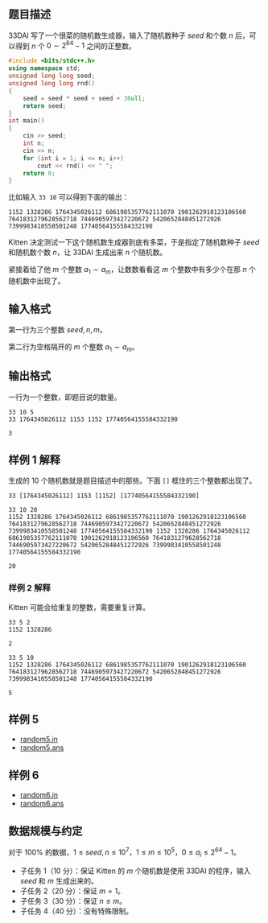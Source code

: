 ## 题目描述

33DAI 写了一个很菜的随机数生成器，输入了随机数种子 $seed$ 和个数 $n$ 后，可以得到 $n$ 个 $0\sim 2^{64}-1$ 之间的正整数。

```cpp
#include <bits/stdc++.h>
using namespace std;
unsigned long long seed;
unsigned long long rnd()
{
    seed = seed * seed + seed + 30ull;
    return seed;
}
int main()
{
    cin >> seed;
    int n;
    cin >> n;
    for (int i = 1; i <= n; i++)
        cout << rnd() << " ";
    return 0;
}
```

比如输入 `33 10` 可以得到下面的输出：

```
1152 1328286 1764345026112 6861985357762111070 1901262918123106560 7641831279628562718 7446905973427220672 5420652848451272926 7399983410558501248 17740564155584332190 
```

Kitten 决定测试一下这个随机数生成器到底有多菜，于是指定了随机数种子 $seed$ 和随机数个数 $n$，让 33DAI 生成出来 $n$ 个随机数。

紧接着给了他 $m$ 个整数 $a_1\sim a_m$，让数数看看这 $m$ 个整数中有多少个在那 $n$ 个随机数中出现了。

## 输入格式

第一行为三个整数 $seed,n,m$。

第二行为空格隔开的 $m$ 个整数 $a_1\sim a_m$。

## 输出格式

一行为一个整数，即题目说的数量。

```input1
33 10 5
33 1764345026112 1153 1152 17740564155584332190
```

```output1
3
```

## 样例 1 解释

生成的 $10$ 个随机数就是题目描述中的那些。下面 `[]` 框住的三个整数都出现了。

```
33 [1764345026112] 1153 [1152] [17740564155584332190]
```

```input2
33 10 20
1152 1328286 1764345026112 6861985357762111070 1901262918123106560 7641831279628562718 7446905973427220672 5420652848451272926 7399983410558501248 17740564155584332190 1152 1328286 1764345026112 6861985357762111070 1901262918123106560 7641831279628562718 7446905973427220672 5420652848451272926 7399983410558501248 17740564155584332190 
```

```output2
20
```

### 样例 2 解释

Kitten 可能会给重复的整数，需要重复计算。


```input3
33 5 2
1152 1328286
```

```output3
2
```

```input4
33 5 10
1152 1328286 1764345026112 6861985357762111070 1901262918123106560 7641831279628562718 7446905973427220672 5420652848451272926 7399983410558501248 17740564155584332190
```

```output4
5
```

## 样例 5

- [random5.in](file://random5.in)
- [random5.ans](file://random5.ans)

## 样例 6

- [random6.in](file://random6.in)
- [random6.ans](file://random6.ans)

## 数据规模与约定

对于 $100\%$ 的数据，$1\le seed,n\le 10^7$，$1\le m\le 10^5$，$0\le a_i\le 2^{64}-1$。

- 子任务 1（10 分）：保证 Kitten 的 $m$ 个随机数是使用 33DAI 的程序，输入 $seed$ 和 $m$ 生成出来的。
- 子任务 2（20 分）：保证 $m=1$。
- 子任务 3（30 分）：保证 $n\le m$。
- 子任务 4（40 分）：没有特殊限制。

